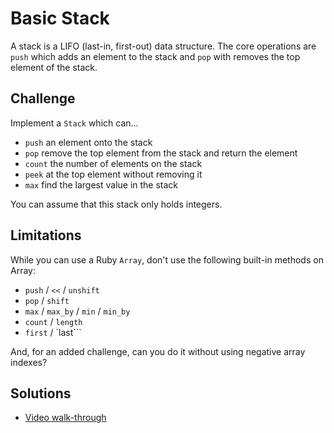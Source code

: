 # Basic Stack

A stack is a LIFO (last-in, first-out) data structure. The
core operations are `push` which adds an element to the stack
and `pop` with removes the top element of the stack.

## Challenge

Implement a `Stack` which can...

* `push` an element onto the stack
* `pop` remove the top element from the stack and return the element
* `count` the number of elements on the stack
* `peek` at the top element without removing it
* `max` find the largest value in the stack

You can assume that this stack only holds integers.

## Limitations

While you can use a Ruby `Array`, don't use the following built-in
methods on Array:

* `push` / `<<` / `unshift`
* `pop` / `shift`
* `max` / `max_by` / `min` / `min_by`
* `count` / `length`
* `first` / `last```

And, for an added challenge, can you do it without using
negative array indexes?

## Solutions

 

* [Video walk-through](https://vimeo.com/125297304)